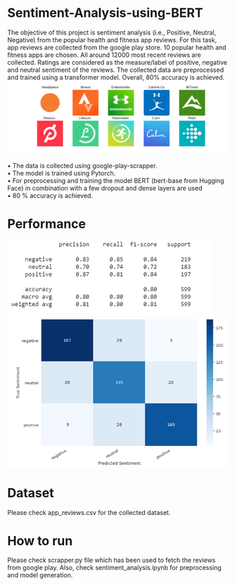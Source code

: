 # Sentiment-Analysis-using-BERT
The objective of this project is sentiment analysis (i.e., Positive, Neutral, Negative) from the popular health and fitness app reviews. For this task, app reviews are collected from the google play store. 10 popular health and fitness apps are chosen. All around 12000 most recent reviews are collected. Ratings are considered as the measure/label of positive, negative and neutral sentiment of the reviews. The collected data are preprocessed and trained using a transformer model. Overall, 80% accuracy is achieved. 
![](apps.png)

• The data is collected using google-play-scrapper.<br>
• The model is trained using Pytorch. <br>
• For preprocessing and training the model BERT (bert-base from Hugging Face) in combination with a few dropout and dense layers are used<br>
• 80 % accuracy is achieved.<br>

# Performance
![](performance.PNG)
![](confusion_matrix.PNG)

# Dataset 
Please check app_reviews.csv for the collected dataset.

# How to run
Please check scrapper.py file which has been used to fetch the reviews from google play. Also, check sentiment_analysis.ipynb for preprocessing and model generation. 

